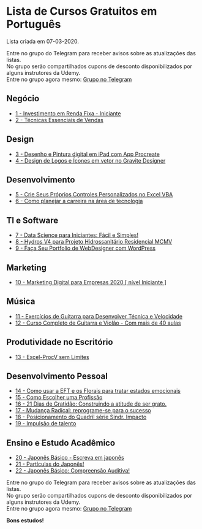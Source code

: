 # Lista de Cursos Gratuitos em Português

Lista criada em 07-03-2020.

Entre no grupo do Telegram para receber avisos sobre as atualizações das listas.  
No grupo serão compartilhados cupons de desconto disponibilizados por alguns instrutores da Udemy.  
Entre no grupo agora mesmo: [Grupo no Telegram](http://bit.ly/2UvKbVX)


## Negócio
 - [ 1 - Investimento em Renda Fixa - Iniciante](https://www.udemy.com/course/tesouro-direto-intermediario-e-avancado/?deal_code=UDEAFFFS320&ranMID=39197&ranEAID=FYTGsFWqJEA&ranSiteID=FYTGsFWqJEA-ru3zxxTKc5sff70WsFQgzw&LSNPUBID=FYTGsFWqJEA)
 - [ 2 - Técnicas Essenciais de Vendas](https://www.udemy.com/course/tecnicas-essenciais-de-vendas/?deal_code=UDEAFFFS320&ranMID=39197&ranEAID=FYTGsFWqJEA&ranSiteID=FYTGsFWqJEA-ru3zxxTKc5sff70WsFQgzw&LSNPUBID=FYTGsFWqJEA)


## Design
 - [ 3 - Desenho e Pintura digital em iPad com App Procreate](https://www.udemy.com/course/desenho-e-pintura-digital-em-ipad-com-app-procreate/?deal_code=UDEAFFFS320&ranMID=39197&ranEAID=FYTGsFWqJEA&ranSiteID=FYTGsFWqJEA-ru3zxxTKc5sff70WsFQgzw&LSNPUBID=FYTGsFWqJEA)
 - [ 4 - Design de Logos e Ícones em vetor no Gravite Designer](https://www.udemy.com/course/crie-logos-e-icones-incriveis-em-vetor-no-gravite-designer/?deal_code=UDEAFFFS320&ranMID=39197&ranEAID=FYTGsFWqJEA&ranSiteID=FYTGsFWqJEA-ru3zxxTKc5sff70WsFQgzw&LSNPUBID=FYTGsFWqJEA)


## Desenvolvimento
 - [ 5 - Crie Seus Próprios Controles Personalizados no Excel VBA](https://www.udemy.com/course/crie-seus-proprios-controles-personalizados-no-excel-vba/?deal_code=UDEAFFFS320&ranMID=39197&ranEAID=FYTGsFWqJEA&ranSiteID=FYTGsFWqJEA-ru3zxxTKc5sff70WsFQgzw&LSNPUBID=FYTGsFWqJEA)
 - [ 6 - Como planejar a carreira na área de  tecnologia](https://www.udemy.com/course/como-planejar-a-carreira-na-area-de-tecnologia/?deal_code=UDEAFFFS320&ranMID=39197&ranEAID=FYTGsFWqJEA&ranSiteID=FYTGsFWqJEA-ru3zxxTKc5sff70WsFQgzw&LSNPUBID=FYTGsFWqJEA)


## TI e Software
 - [ 7 - Data Science para Iniciantes: Fácil e Simples!](https://www.udemy.com/course/data-science-para-iniciantes-facil-e-simples/?deal_code=UDEAFFFS320&ranMID=39197&ranEAID=FYTGsFWqJEA&ranSiteID=FYTGsFWqJEA-ru3zxxTKc5sff70WsFQgzw&LSNPUBID=FYTGsFWqJEA)
 - [ 8 - Hydros V4 para Projeto Hidrossanitário Residencial MCMV](https://www.udemy.com/course/hydrosv4/?deal_code=UDEAFFFS320&ranMID=39197&ranEAID=FYTGsFWqJEA&ranSiteID=FYTGsFWqJEA-ru3zxxTKc5sff70WsFQgzw&LSNPUBID=FYTGsFWqJEA)
 - [ 9 - Faça Seu Portfolio de WebDesigner com WordPress](https://www.udemy.com/course/faca-seu-portfolio-de-webdesigner-com-wordpress/?deal_code=UDEAFFFS320&ranMID=39197&ranEAID=FYTGsFWqJEA&ranSiteID=FYTGsFWqJEA-ru3zxxTKc5sff70WsFQgzw&LSNPUBID=FYTGsFWqJEA)


## Marketing
 - [ 10 - Marketing Digital para Empresas 2020 [ nível Iniciante ]](https://www.udemy.com/course/marketing-digital-para-empresas-2020-nivel-iniciante/?deal_code=UDEAFFFS320&ranMID=39197&ranEAID=FYTGsFWqJEA&ranSiteID=FYTGsFWqJEA-ru3zxxTKc5sff70WsFQgzw&LSNPUBID=FYTGsFWqJEA)


## Música
 - [ 11 - Exercícios de Guitarra para Desenvolver Técnica e Velocidade](https://www.udemy.com/course/exercicios-de-guitarra-para-desenvolver-tecnica-e-velocidade/?deal_code=UDEAFFFS320&ranMID=39197&ranEAID=FYTGsFWqJEA&ranSiteID=FYTGsFWqJEA-ru3zxxTKc5sff70WsFQgzw&LSNPUBID=FYTGsFWqJEA)
 - [ 12 - Curso Completo de Guitarra e Violão - Com mais de 40 aulas](https://www.udemy.com/course/curso-completo-de-guitarra-e-violao-com-mais-de-40-aulas/?deal_code=UDEAFFFS320&ranMID=39197&ranEAID=FYTGsFWqJEA&ranSiteID=FYTGsFWqJEA-ru3zxxTKc5sff70WsFQgzw&LSNPUBID=FYTGsFWqJEA)


## Produtividade no Escritório
 - [ 13 - Excel-ProcV sem Limites](https://www.udemy.com/course/excel-procv-sem-limites/?deal_code=UDEAFFFS320&ranMID=39197&ranEAID=FYTGsFWqJEA&ranSiteID=FYTGsFWqJEA-ru3zxxTKc5sff70WsFQgzw&LSNPUBID=FYTGsFWqJEA)


## Desenvolvimento Pessoal
 - [ 14 - Como usar a EFT e os Florais para tratar estados emocionais](https://www.udemy.com/course/usandoeftcomflorais/?deal_code=UDEAFFFS320&ranMID=39197&ranEAID=FYTGsFWqJEA&ranSiteID=FYTGsFWqJEA-ru3zxxTKc5sff70WsFQgzw&LSNPUBID=FYTGsFWqJEA)
 - [ 15 - Como Escolher uma Profissão](https://www.udemy.com/course/como-escolher-uma-profissao/?deal_code=UDEAFFFS320&ranMID=39197&ranEAID=FYTGsFWqJEA&ranSiteID=FYTGsFWqJEA-ru3zxxTKc5sff70WsFQgzw&LSNPUBID=FYTGsFWqJEA)
 - [ 16 - 21 Dias de Gratidão: Construindo a atitude de ser grato.](https://www.udemy.com/course/21_dias_de_gratidao/?deal_code=UDEAFFFS320&ranMID=39197&ranEAID=FYTGsFWqJEA&ranSiteID=FYTGsFWqJEA-ru3zxxTKc5sff70WsFQgzw&LSNPUBID=FYTGsFWqJEA)
 - [ 17 - Mudança Radical: reprograme-se para o sucesso](https://www.udemy.com/course/supermudanca/?deal_code=UDEAFFFS320&ranMID=39197&ranEAID=FYTGsFWqJEA&ranSiteID=FYTGsFWqJEA-ru3zxxTKc5sff70WsFQgzw&LSNPUBID=FYTGsFWqJEA)
 - [ 18 - Posicionamento do Quadril série Sindr. Impacto](https://www.udemy.com/course/posicionamento-do-quadril-serie-sindr-impacto/?deal_code=UDEAFFFS320&ranMID=39197&ranEAID=FYTGsFWqJEA&ranSiteID=FYTGsFWqJEA-ru3zxxTKc5sff70WsFQgzw&LSNPUBID=FYTGsFWqJEA)
 - [ 19 - Impulsão de talento](https://www.udemy.com/course/impulsao-talento/?deal_code=UDEAFFFS320&ranMID=39197&ranEAID=FYTGsFWqJEA&ranSiteID=FYTGsFWqJEA-ru3zxxTKc5sff70WsFQgzw&LSNPUBID=FYTGsFWqJEA)


## Ensino e Estudo Acadêmico
 - [ 20 - Japonês Básico - Escreva em japonês](https://www.udemy.com/course/japones-basico-escreva-em-japones/?deal_code=UDEAFFFS320&ranMID=39197&ranEAID=FYTGsFWqJEA&ranSiteID=FYTGsFWqJEA-ru3zxxTKc5sff70WsFQgzw&LSNPUBID=FYTGsFWqJEA)
 - [ 21 - Partículas do Japonês!](https://www.udemy.com/course/particulas-do-japones/?deal_code=UDEAFFFS320&ranMID=39197&ranEAID=FYTGsFWqJEA&ranSiteID=FYTGsFWqJEA-ru3zxxTKc5sff70WsFQgzw&LSNPUBID=FYTGsFWqJEA)
 - [ 22 - Japonês Básico: Compreensão Auditiva!](https://www.udemy.com/course/japones-basico-compreensao-auditiva/?deal_code=UDEAFFFS320&ranMID=39197&ranEAID=FYTGsFWqJEA&ranSiteID=FYTGsFWqJEA-ru3zxxTKc5sff70WsFQgzw&LSNPUBID=FYTGsFWqJEA)


Entre no grupo do Telegram para receber avisos sobre as atualizações das listas.  
No grupo serão compartilhados cupons de desconto disponibilizados por alguns instrutores da Udemy.  
Entre no grupo agora mesmo: [Grupo no Telegram](http://bit.ly/2UvKbVX)


**Bons estudos!**

